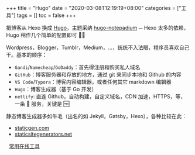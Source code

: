 +++
title = "Hugo"
date = "2020-03-08T12:19:19+08:00"
categories = ["工具"]
tags = []
toc = false
+++

把博客从 Hexo 换成 [Hugo](https://gohugo.io/)，主题采纳 [hugo-notepadium](https://github.com/cntrump/hugo-notepadium) ⏤ Hexo 太多的依赖，Hugo 稍作几个简单的配置即可 👍🏻

<!--more-->

Wordpress，Blogger，Tumblr，Medium，...，统统不入法眼，程序员喜欢自己干。基本的顺序：

-   `Gandi`/`Namecheap`/`GoDaddy`：首先得注册和购买私人域名
-   `GitHub`：博客服务器和存放的地方，通过 git 来同步本地和 Github 的内容
-   `VS Code`/`Typora`：博客内容编辑器，或者任何其它 markdown 编辑器
-   `Hugo`：博客生成器（基于 Go 开发）
-   `netlify`: 直连 Github，自动构建，自定义域名，CDN 加速，HTTPS，等， 一条 🐉 服务，<span class="uline">关键是 🆓</span>

静态博客生成器多如牛毛（出名的如 Jekyll，Gatsby，Hexo），各种比较在此：

-   [staticgen.com](https://www.staticgen.com/)
-   [staticsitegenerators.net](https://staticsitegenerators.net/)

<i class="fas fa-external-link-alt"></i>&nbsp; [常用在线工具](https://tool.lu/)
